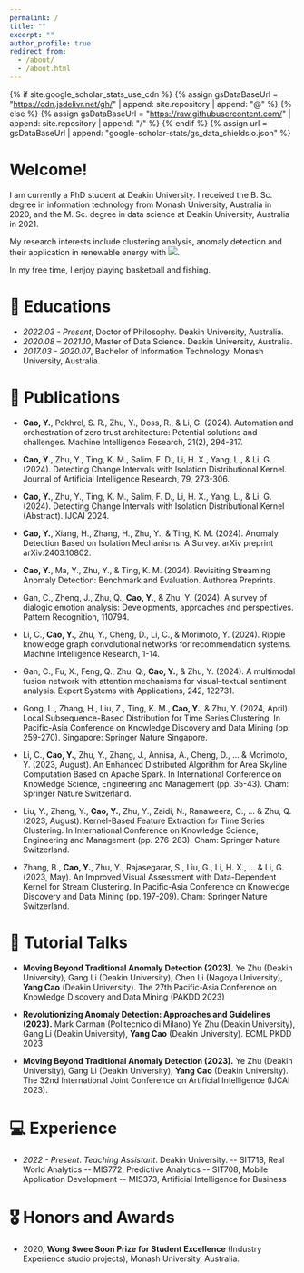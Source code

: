```yaml
---
permalink: /
title: ""
excerpt: ""
author_profile: true
redirect_from: 
  - /about/
  - /about.html
---
```


{% if site.google_scholar_stats_use_cdn %}
{% assign gsDataBaseUrl = "https://cdn.jsdelivr.net/gh/" | append: site.repository | append: "@" %}
{% else %}
{% assign gsDataBaseUrl = "https://raw.githubusercontent.com/" | append: site.repository | append: "/" %}
{% endif %}
{% assign url = gsDataBaseUrl | append: "google-scholar-stats/gs_data_shieldsio.json" %}

<span class='anchor' id='about-me'></span>

# Welcome!

I am currently a PhD student at Deakin University. I received the B. Sc. degree in information technology from Monash University, Australia in 2020, and the M. Sc. degree in data science at Deakin University, Australia in 2021. 

My research interests include clustering analysis, anomaly detection and their application in renewable energy with  <a href='https://scholar.google.com/citations?user=user=zn19uAcAAAAJ'><img src="https://img.shields.io/endpoint?url={{ url | url_encode }}&logo=Google%20Scholar&labelColor=f6f6f6&color=9cf&style=flat&label=citations"></a>.

In my free time, I enjoy playing basketball and fishing.

# 📖 Educations
- *2022.03 - Present*, Doctor of Philosophy. Deakin University, Australia. 
- *2020.08 – 2021.10*, Master of Data Science. Deakin University, Australia.
- *2017.03 - 2020.07*, Bachelor of Information Technology. Monash University, Australia. 

<!-- # 🔥 News
- *2022.02*: &nbsp;🎉🎉 Lorem ipsum dolor sit amet, consectetur adipiscing elit. Vivamus ornare aliquet ipsum, ac tempus justo dapibus sit amet. 
- *2022.02*: &nbsp;🎉🎉 Lorem ipsum dolor sit amet, consectetur adipiscing elit. Vivamus ornare aliquet ipsum, ac tempus justo dapibus sit amet.  -->

# 📝 Publications 

- **Cao, Y.**, Pokhrel, S. R., Zhu, Y., Doss, R., & Li, G. (2024). Automation and orchestration of zero trust architecture: Potential solutions and challenges. Machine Intelligence Research, 21(2), 294-317.

- **Cao, Y.**, Zhu, Y., Ting, K. M., Salim, F. D., Li, H. X., Yang, L., & Li, G. (2024). Detecting Change Intervals with Isolation Distributional Kernel. Journal of Artificial Intelligence Research, 79, 273-306.

- **Cao, Y.**, Zhu, Y., Ting, K. M., Salim, F. D., Li, H. X., Yang, L., & Li, G. (2024). Detecting Change Intervals with Isolation Distributional Kernel (Abstract). IJCAI 2024.

- **Cao, Y.**, Xiang, H., Zhang, H., Zhu, Y., & Ting, K. M. (2024). Anomaly Detection Based on Isolation Mechanisms: A Survey. arXiv preprint arXiv:2403.10802.

- **Cao, Y.**, Ma, Y., Zhu, Y., & Ting, K. M. (2024). Revisiting Streaming Anomaly Detection: Benchmark and Evaluation. Authorea Preprints.

- Gan, C., Zheng, J., Zhu, Q., **Cao, Y.**, & Zhu, Y. (2024). A survey of dialogic emotion analysis: Developments, approaches and perspectives. Pattern Recognition, 110794.

- Li, C., **Cao, Y.**, Zhu, Y., Cheng, D., Li, C., & Morimoto, Y. (2024). Ripple knowledge graph convolutional networks for recommendation systems. Machine Intelligence Research, 1-14.

- Gan, C., Fu, X., Feng, Q., Zhu, Q., **Cao, Y.**, & Zhu, Y. (2024). A multimodal fusion network with attention mechanisms for visual–textual sentiment analysis. Expert Systems with Applications, 242, 122731.

- Gong, L., Zhang, H., Liu, Z., Ting, K. M., **Cao, Y.**, & Zhu, Y. (2024, April). Local Subsequence-Based Distribution for Time Series Clustering. In Pacific-Asia Conference on Knowledge Discovery and Data Mining (pp. 259-270). Singapore: Springer Nature Singapore.

- Li, C., **Cao, Y.**, Zhu, Y., Zhang, J., Annisa, A., Cheng, D., ... & Morimoto, Y. (2023, August). An Enhanced Distributed Algorithm for Area Skyline Computation Based on Apache Spark. In International Conference on Knowledge Science, Engineering and Management (pp. 35-43). Cham: Springer Nature Switzerland.

- Liu, Y., Zhang, Y., **Cao, Y.**, Zhu, Y., Zaidi, N., Ranaweera, C., ... & Zhu, Q. (2023, August). Kernel-Based Feature Extraction for Time Series Clustering. In International Conference on Knowledge Science, Engineering and Management (pp. 276-283). Cham: Springer Nature Switzerland.

- Zhang, B., **Cao, Y.**, Zhu, Y., Rajasegarar, S., Liu, G., Li, H. X., ... & Li, G. (2023, May). An Improved Visual Assessment with Data-Dependent Kernel for Stream Clustering. In Pacific-Asia Conference on Knowledge Discovery and Data Mining (pp. 197-209). Cham: Springer Nature Switzerland.

# 💬 Tutorial Talks
- **Moving Beyond Traditional Anomaly Detection (2023).** Ye Zhu (Deakin University), Gang Li (Deakin University), Chen Li (Nagoya University), **Yang Cao** (Deakin University). The 27th Pacific-Asia Conference on Knowledge Discovery and Data Mining (PAKDD 2023)

- **Revolutionizing Anomaly Detection: Approaches and Guidelines (2023).** Mark Carman (Politecnico di Milano) Ye Zhu (Deakin University), Gang Li (Deakin University), **Yang Cao** (Deakin University). ECML PKDD 2023

- **Moving Beyond Traditional Anomaly Detection (2023).** Ye Zhu (Deakin University), Gang Li (Deakin University), **Yang Cao** (Deakin University). The 32nd International Joint Conference on Artificial Intelligence (IJCAI 2023).



# 💻 Experience
- *2022 - Present*. *Teaching Assistant*. Deakin University.
-- SIT718, Real World Analytics
-- MIS772, Predictive Analytics
-- SIT708, Mobile Application Development
-- MIS373, Artificial Intelligence for Business


# 🎖 Honors and Awards
- 2020, **Wong Swee Soon Prize for Student Excellence** (Industry Experience studio projects), Monash University, Australia.
